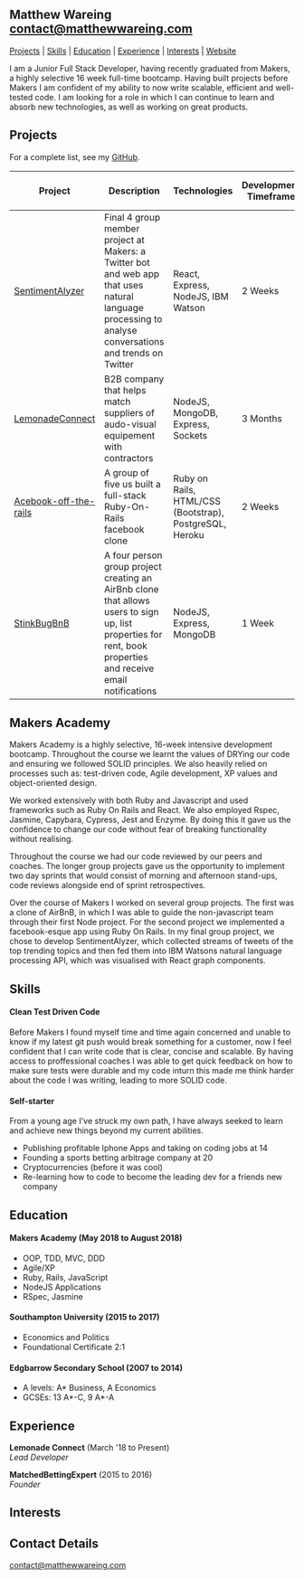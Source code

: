 ## Matthew Wareing contact@matthewwareing.com
[Projects](#projects) | [Skills](#skills) | [Education](#education) | [Experience](#experience) | [Interests](#interests) | [Website](https://matthewwareing.com)

I am a Junior Full Stack Developer, having recently graduated from Makers, a highly selective 16 week full-time bootcamp. Having built projects before Makers I am confident of my ability to now write scalable, efficient and well-tested code. I am looking for a role in which I can continue to learn and absorb new technologies, as well as working on great products.

## Projects

For a complete list, see my [GitHub](https://github.com/mdwareing).

| Project   | Description | Technologies | Development Timeframe | Test Suites/CIs/CDs Employed
|---        |---         |---           |---           |---
| [SentimentAlyzer](https://github.com/mdwareing/MA_final_project) | Final 4 group member project at Makers: a Twitter bot and web app that uses natural language processing to analyse conversations and trends on Twitter | React, Express, NodeJS, IBM Watson  | 2 Weeks | Jest, Enzyme
| [LemonadeConnect](https://lemonadeconnect.com/) | B2B company that helps match suppliers of audo-visual equipement with contractors  | NodeJS, MongoDB, Express, Sockets | 3 Months | QA Testers
|[Acebook-off-the-rails](https://github.com/mdwareing/acebook-off-the-rails)| A group of five us built a full-stack Ruby-On-Rails facebook clone | Ruby on Rails, HTML/CSS (Bootstrap), PostgreSQL, Heroku | 2 Weeks | RSpec, Capybara, Travis
|[StinkBugBnB](https://github.com/mdwareing/stinkbugs-bnb)| A four person group project creating an AirBnb clone that allows users to sign up, list properties for rent, book properties and receive email notifications	 | NodeJS, Express, MongoDB | 1 Week | Cypress

## Makers Academy
Makers Academy is a highly selective, 16-week intensive development bootcamp. Throughout the course we learnt the values of DRYing our code and ensuring we followed SOLID principles. We also heavily relied on processes such as: test-driven code, Agile development, XP values and object-oriented design.

We worked extensively with both Ruby and Javascript and used frameworks such as Ruby On Rails and React. We also employed Rspec, Jasmine, Capybara, Cypress, Jest and Enzyme. By doing this it gave us the confidence to change our code without fear of breaking functionality without realising.

Throughout the course we had our code reviewed by our peers and coaches. The longer group projects gave us the opportunity to implement two day sprints that would consist of morning and afternoon stand-ups, code reviews alongside end of sprint retrospectives.

Over the course of Makers I worked on several group projects. The first was a clone of AirBnB, in which I was able to guide the non-javascript team through their first Node project. For the second project we implemented a facebook-esque app using Ruby On Rails. In my final group project, we chose to develop SentimentAlyzer, which collected streams of tweets of the top trending topics and then fed them into IBM Watsons natural language processing API, which was visualised with React graph components.

## Skills

#### Clean Test Driven Code

Before Makers I found myself time and time again concerned and unable to know if my latest git push would break something for a customer, now I feel confident that I can write code that is clear, concise and scalable. By having access to proffessional coaches I was able to get quick feedback on how to make sure tests were durable and my code inturn this made me think harder about the code I was writing, leading to more SOLID code.

#### Self-starter

From a young age I've struck my own path, I have always seeked to learn and achieve new things beyond my current abilities. 

- Publishing profitable Iphone Apps and taking on coding jobs at 14
- Founding a sports betting arbitrage company at 20
- Cryptocurrencies (before it was cool)
- Re-learning how to code to become the leading dev for a friends new company

## Education

#### Makers Academy (May 2018 to August 2018)

- OOP, TDD, MVC, DDD
- Agile/XP
- Ruby, Rails, JavaScript
- NodeJS Applications
- RSpec, Jasmine

#### Southampton University (2015 to 2017)

- Economics and Politics
- Foundational Certificate 2:1

#### Edgbarrow Secondary School (2007 to 2014)

- A levels: A* Business, A Economics
- GCSEs: 13 A*-C, 9 A*-A

## Experience

**Lemonade Connect** (March '18 to Present)    
*Lead Developer*

**MatchedBettingExpert** (2015 to 2016)    
*Founder*

## Interests


## Contact Details

contact@matthewwareing.com

